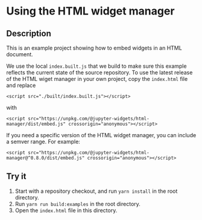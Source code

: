 # Using the HTML widget manager

## Description

This is an example project showing how to embed widgets in an HTML document.

We use the local `index.built.js` that we build to make sure this example
reflects the current state of the source repository. To use the latest release
of the HTML wiget manager in your own project, copy the `index.html` file and
replace

`<script src="./built/index.built.js"></script>`

with

`<script src="https://unpkg.com/@jupyter-widgets/html-manager/dist/embed.js" crossorigin="anonymous"></script>`

If you need a specific version of the HTML widget manager, you can include a
semver range. For example:

`<script src="https://unpkg.com/@jupyter-widgets/html-manager@^0.8.0/dist/embed.js" crossorigin="anonymous"></script>`

## Try it

1. Start with a repository checkout, and run `yarn install` in the root directory.
2. Run `yarn run build:examples` in the root directory.
3. Open the `index.html` file in this directory.
